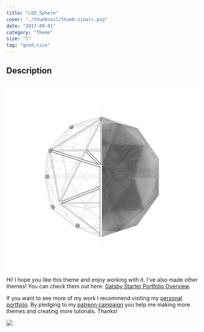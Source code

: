 ```yaml
---
title: "LED_Sphere"
cover: "./thumbnail/thumb-zimarc.png"
date: "2017-09-01"
category: "Theme"
size: "l"
tag: "good,nice"
---
```

## Description

![](./thumbnail/thumb-zimarc.png)
Hi!
I hope you like this theme and enjoy working with it. I've also made other themes! You can check them out here: [Gatsby Starter Portfolio Overview](https://gatsby-starter-portfolio.netlify.com/).


If you want to see more of my work I recommend visiting my [personal portfolio](https://www.lekoarts.de). By pledging to my [patreon campaign](https://www.patreon.com/lekoarts) you help me making more themes and creating more tutorials. Thanks!


<img src="https://images.ctfassets.net/mgd90li3yfeu/6ACnlshBo4WmQqaA6aQims/40967a2e046b1dbcd36c4772a01c19f9/thumb-zimarc.svg">

